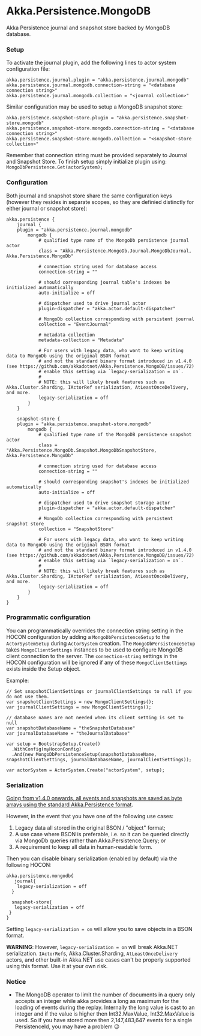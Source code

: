 ﻿# Akka.Persistence.MongoDB

Akka Persistence journal and snapshot store backed by MongoDB database.

### Setup

To activate the journal plugin, add the following lines to actor system configuration file:

```
akka.persistence.journal.plugin = "akka.persistence.journal.mongodb"
akka.persistence.journal.mongodb.connection-string = "<database connection string>"
akka.persistence.journal.mongodb.collection = "<journal collection>"
```

Similar configuration may be used to setup a MongoDB snapshot store:

```
akka.persistence.snapshot-store.plugin = "akka.persistence.snapshot-store.mongodb"
akka.persistence.snapshot-store.mongodb.connection-string = "<database connection string>"
akka.persistence.snapshot-store.mongodb.collection = "<snapshot-store collection>"
```

Remember that connection string must be provided separately to Journal and Snapshot Store. To finish setup simply initialize plugin using: `MongoDbPersistence.Get(actorSystem);`

### Configuration

Both journal and snapshot store share the same configuration keys (however they resides in separate scopes, so they are definied distinctly for either journal or snapshot store):

```hocon
akka.persistence {
	journal {
	plugin = "akka.persistence.journal.mongodb"
		mongodb {
			# qualified type name of the MongoDb persistence journal actor
			class = "Akka.Persistence.MongoDb.Journal.MongoDbJournal, Akka.Persistence.MongoDb"

			# connection string used for database access
			connection-string = ""

			# should corresponding journal table's indexes be initialized automatically
			auto-initialize = off

			# dispatcher used to drive journal actor
			plugin-dispatcher = "akka.actor.default-dispatcher"

			# MongoDb collection corresponding with persistent journal
			collection = "EventJournal"

			# metadata collection
			metadata-collection = "Metadata"

			# For users with legacy data, who want to keep writing data to MongoDb using the original BSON format
			# and not the standard binary format introduced in v1.4.0 (see https://github.com/akkadotnet/Akka.Persistence.MongoDB/issues/72)
			# enable this setting via `legacy-serialization = on`.
			#
			# NOTE: this will likely break features such as Akka.Cluster.Sharding, IActorRef serialization, AtLeastOnceDelivery, and more.
			legacy-serialization = off
		}
	}

	snapshot-store {
	plugin = "akka.persistence.snapshot-store.mongodb"
		mongodb {
			# qualified type name of the MongoDB persistence snapshot actor
			class = "Akka.Persistence.MongoDb.Snapshot.MongoDbSnapshotStore, Akka.Persistence.MongoDb"

			# connection string used for database access
			connection-string = ""

			# should corresponding snapshot's indexes be initialized automatically
			auto-initialize = off

			# dispatcher used to drive snapshot storage actor
			plugin-dispatcher = "akka.actor.default-dispatcher"

			# MongoDb collection corresponding with persistent snapshot store
			collection = "SnapshotStore"

			# For users with legacy data, who want to keep writing data to MongoDb using the original BSON format
			# and not the standard binary format introduced in v1.4.0 (see https://github.com/akkadotnet/Akka.Persistence.MongoDB/issues/72)
			# enable this setting via `legacy-serialization = on`.
			#
			# NOTE: this will likely break features such as Akka.Cluster.Sharding, IActorRef serialization, AtLeastOnceDelivery, and more.
			legacy-serialization = off
		}
	}
}
```

### Programmatic configuration

You can programmatically overrides the connection string setting in the HOCON configuration by adding a `MongoDbPersistenceSetup` to the 
`ActorSystemSetup` during `ActorSystem` creation. The `MongoDbPersistenceSetup` takes `MongoClientSettings` instances to be used to configure
MongoDB client connection to the server. The `connection-string` settings in the HOCON configuration will be ignored if any of these `MongoClientSettings`
exists inside the Setup object.

Example:
```
// Set snapshotClientSettings or journalClientSettings to null if you do not use them.
var snapshotClientSettings = new MongoClientSettings();
var journalClientSettings = new MongoClientSettings();

// database names are not needed when its client setting is set to null
var snapshotDatabaseName = "theSnapshotDatabase"
var journalDatabaseName = "theJournalDatabase"

var setup = BootstrapSetup.Create()
  .WithConfig(myHoconConfig)
  .And(new MongoDbPersistenceSetup(snapshotDatabaseName, snapshotClientSettings, journalDatabaseName, journalClientSettings));

var actorSystem = ActorSystem.Create("actorSystem", setup);
```

### Serialization
[Going from v1.4.0 onwards, all events and snapshots are saved as byte arrays using the standard Akka.Persistence format](https://github.com/akkadotnet/Akka.Persistence.MongoDB/issues/72).

However, in the event that you have one of the following use cases:

1. Legacy data all stored in the original BSON / "object" format;
2. A use case where BSON is preferable, i.e. so it can be queried directly via MongoDb queries rather than Akka.Persistence.Query; or
3. A requirement to keep all data in human-readable form.

Then you can disable binary serialization (enabled by default) via the following HOCON:

```
akka.persistence.mongodb{
   journal{
    legacy-serialization = off
  }

  snapshot-store{
   legacy-serialization = off
 }
}
```

Setting `legacy-serialization = on` will allow you to save objects in a BSON format.

**WARNING**: However, `legacy-serialization = on` will break Akka.NET serialization. `IActorRef`s, Akka.Cluster.Sharding, `AtLeastOnceDelivery` actors, and other built-in Akka.NET use cases can't be properly supported using this format. Use it at your own risk.

### Notice
- The MongoDB operator to limit the number of documents in a query only accepts an integer while akka provides a long as maximum for the loading of events during the replay. Internally the long value is cast to an integer and if the value is higher then Int32.MaxValue, Int32.MaxValue is used. So if you have stored more then 2,147,483,647 events for a single PersistenceId, you may have a problem :wink:
